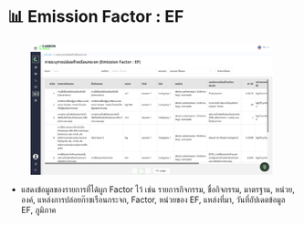 # 📊 Emission Factor : EF

<figure><img src="../../.gitbook/assets/image (53).png" alt=""><figcaption></figcaption></figure>

* แสดงข้อมูลของรายการที่ได้ผูก Factor ไว้ เช่น รายการกิจกรรม, ชื่อกิจกรรม, มาตรฐาน, หน่วย, องค์, แหล่งการปล่อยก๊าซเรือนกระจก, Factor, หน่วยของ EF, แหล่งที่มา, วันที่อัปเดตข้อมูล EF, ภูมิภาค
